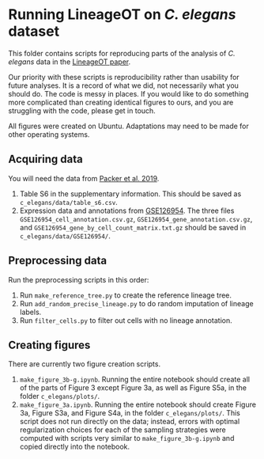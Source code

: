 # Running LineageOT on _C. elegans_ dataset

This folder contains scripts for reproducing parts of the analysis of _C. elegans_ data in the [LineageOT paper](https://www.nature.com/articles/s41467-021-25133-1).

Our priority with these scripts is reproducibility rather than usability for future analyses. It is a record of what we did, not necessarily what you should do. The code is messy in places. If you would like to do something more complicated than creating identical figures to ours, and you are struggling with the code, please get in touch.

All figures were created on Ubuntu. Adaptations may need to be made for other operating systems.

## Acquiring data

You will need the data from [Packer et al. 2019](https://www.science.org/doi/10.1126/science.aax1971). 

1. Table S6 in the supplementary information. This should be saved as ```c_elegans/data/table_s6.csv```.
2. Expression data and annotations from [GSE126954](https://www.ncbi.nlm.nih.gov/geo/query/acc.cgi?acc=GSE126954). The three files ```GSE126954_cell_annotation.csv.gz```, ```GSE126954_gene_annotation.csv.gz```, and ```GSE126954_gene_by_cell_count_matrix.txt.gz``` should be saved in ```c_elegans/data/GSE126954/```.

## Preprocessing data

Run the preprocessing scripts in this order:

1. Run ```make_reference_tree.py``` to create the reference lineage tree.
2. Run ```add_random_precise_lineage.py``` to do random imputation of lineage labels.
3. Run ```filter_cells.py``` to filter out cells with no lineage annotation.

## Creating figures

There are currently two figure creation scripts.

1. ```make_figure_3b-g.ipynb```. Running the entire notebook should create all of the parts of Figure 3 except Figure 3a, as well as Figure S5a, in the folder ```c_elegans/plots/```.
2. ```make_figure_3a.ipynb```. Running the entire notebook should create Figure 3a, Figure S3a, and Figure S4a, in the folder ```c_elegans/plots/```. This script does not run directly on the data; instead, errors with optimal regularization choices for each of the sampling strategies were computed with scripts very similar to ```make_figure_3b-g.ipynb``` and copied directly into the notebook.